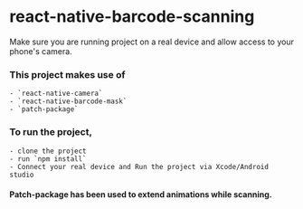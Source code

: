 # react-native-barcode-scanning

Make sure you are running project on a real device and allow access to your phone's camera.

### This project makes use of
    - `react-native-camera` 
    - `react-native-barcode-mask`
    - `patch-package`
  
### To run the project,
    - clone the project
    - run `npm install`
    - Connect your real device and Run the project via Xcode/Android studio
    
#### Patch-package has been used to extend animations while scanning.
